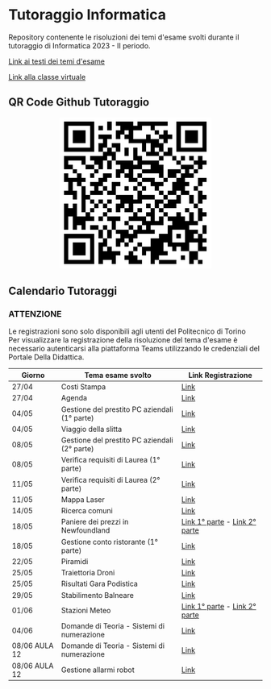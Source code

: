 

# Tutoraggio Informatica
Repository contenente le risoluzioni dei temi d'esame svolti durante il tutoraggio di Informatica 2023 - II periodo.<br>

[Link ai testi dei temi d'esame](https://github.com/polito-info-2022/Esempi-esame)

[Link alla classe virtuale](https://teams.microsoft.com/dl/launcher/launcher.html?url=%2F_%23%2Fl%2Fmeetup-join%2F19%3Ameeting_ZmVjOWIwNzAtOTJjMy00N2YwLWIwNDYtMjYxODAyNWU3NDI1%40thread.v2%2F0%3Fcontext%3D%257b%2522Tid%2522%253a%25222a05ac92-2049-4a26-9b34-897763efc8e2%2522%252c%2522Oid%2522%253a%2522ed8ef391-9437-45f1-aa9f-374afc00ec34%2522%257d%26anon%3Dtrue&type=meetup-join&deeplinkId=642c5aa9-0fcf-4760-9654-616c53bff424&directDl=true&msLaunch=true&enableMobilePage=true&suppressPrompt=true)

## QR Code Github Tutoraggio
<p align="center">
<img src="./qrcode.png"  width="300" height="300">
</p>

## Calendario Tutoraggi

### ATTENZIONE
Le registrazioni sono solo disponibili agli utenti del Politecnico di Torino <br>
Per visualizzare la registrazione della risoluzione del tema d'esame è necessario autenticarsi alla piattaforma Teams utilizzando le credenziali del Portale Della Didattica.

|  Giorno|  Tema esame svolto | Link  Registrazione|
|--------|---------------|---------------------|
| 27/04  | Costi Stampa  |[Link](https://politoit-my.sharepoint.com/:v:/g/personal/s308696_studenti_polito_it/ESpObnW93jZHjEKeR_Txt5gBsFAFSv-GDlT9xAzKtBS90Q?e=wP99K2) |
| 27/04  | Agenda        |[Link](https://politoit-my.sharepoint.com/:v:/g/personal/s308696_studenti_polito_it/EbqY9YzAeWJFgWYgJrhzzk0B_D2LpVmkPZiJdWTOoCVFvw?e=abbtWT) |
| 04/05  | Gestione del prestito PC aziendali (1° parte)|[Link](https://politoit-my.sharepoint.com/:v:/g/personal/s308696_studenti_polito_it/EcYz0Y8z_YVHpdUnDudMyuEBkEmLjgDh3Z0md61qTaT5PQ?e=sc1CJs)   |
| 04/05 |  Viaggio della slitta|  [Link](https://politoit-my.sharepoint.com/:v:/g/personal/s308696_studenti_polito_it/Ebsc7cL0qVJOmx5RLUY0u7IBxY3QexQetOk6mabuOOKW_g?e=fnXXKV) |
| 08/05 | Gestione del prestito PC aziendali (2° parte)  |[Link](https://politoit-my.sharepoint.com/:v:/g/personal/s308696_studenti_polito_it/EVmtwdjciTNMrV7vUsSneqIBmNKzd6xAzW04aPBPQIEl2w?e=ICJcG8)|
| 08/05 | Verifica requisiti di Laurea (1° parte)  |[Link](https://politoit-my.sharepoint.com/:v:/g/personal/s308696_studenti_polito_it/EdHUqnOhEwRCgO2RYrO8RWsBqW37QG2lQysyGws2roMxjg?e=tFp6Yh) |
| 11/05 |Verifica requisiti di Laurea (2° parte) |[Link](https://politoit-my.sharepoint.com/:v:/g/personal/s308696_studenti_polito_it/Eey-3qZOfsBBrjjMcVp14IcBQr1WUQjSdB_-KCACgyVXEA?e=qsecbX)
| 11/05 | Mappa Laser|[Link](https://politoit-my.sharepoint.com/:v:/g/personal/s308696_studenti_polito_it/EQlduqUjIb1FqgePmvkrf4oBUeZx8AuTASmzCmBV-mSr3A) |
| 14/05 | Ricerca comuni|[Link](https://politoit-my.sharepoint.com/:v:/g/personal/s308696_studenti_polito_it/Ee83k-WWgV9FqffvGr1qJzQBpYQWcejXB9VlXs-o4KV2bw)|
| 18/05 | Paniere dei prezzi in Newfoundland |[Link 1° parte](https://politoit-my.sharepoint.com/:v:/g/personal/s308696_studenti_polito_it/EYLE0t3-ZS9JsWD0vUJL-AYBGEACcejIRMC3P2YN1HppbA?e=5Vw6Xb)  -  [Link 2° parte](https://politoit-my.sharepoint.com/:v:/g/personal/s308696_studenti_polito_it/ETZHE-AkPqBHg0HvkskmVckBjXFW6NV2KBVW_YRiP8dV9g?e=Fo0PY9) |
| 18/05 | Gestione conto ristorante (1° parte) |[Link](https://politoit-my.sharepoint.com/:v:/g/personal/s308696_studenti_polito_it/EX57xOA07YtDubeeSTkXc_QB5psnPH0VEec-ZvUPFg1qJQ?e=QgeexS) |
| 22/05 | Piramidi |[Link](https://politoit-my.sharepoint.com/:v:/g/personal/s308696_studenti_polito_it/EWp2uxw9d71BvF8wuTOGdEMBbLtrquO67qo_3p1rGAW6bA?e=2PduLx) |
| 25/05 | Traiettoria Droni |[Link](https://politoit-my.sharepoint.com/:v:/g/personal/s308696_studenti_polito_it/Ed3NmRp_GdZNjETI4foEIAUBojrZultyOTd8qyaFGer9ng?e=LTw690) |
| 25/05 | Risultati Gara Podistica|[Link](https://politoit-my.sharepoint.com/:v:/g/personal/s308696_studenti_polito_it/EX7BdqKzqbFJlLxQhMF8D1oB1cslc4alidvIJfw_Ky1HiA?e=7alk07) |
| 29/05 | Stabilimento Balneare|[Link](https://politoit-my.sharepoint.com/:v:/g/personal/s308696_studenti_polito_it/EZLJCysDTFVIrQtZPUOgnkYB6v7BJ6-BT3eKsr5h5wE2Ig?e=Mzut7s)|
| 01/06 | Stazioni Meteo|[Link 1° parte](https://politoit-my.sharepoint.com/:v:/g/personal/s308696_studenti_polito_it/Ee1p_Pj0siFKuE_rNUi--ecBi84mmElVEScFRQZkwdZS7w?e=CDAaTk)  -  [Link 2° parte](https://politoit-my.sharepoint.com/:v:/g/personal/s308696_studenti_polito_it/EdZIGR3-ibNLs-URzZ7YxkwBVT8twW2H6OUpfiuqJkz4nw?e=6mmnDp)|
| 04/06 | Domande di Teoria - Sistemi di numerazione|[Link](https://politoit-my.sharepoint.com/:v:/g/personal/s308696_studenti_polito_it/EVpICDOhiGxJm_gnMd-4Mk4Bn6vpdbZpliFyg7zM5zh_ZQ?e=FwJ0TB) |
| 08/06 AULA 12 | Domande di Teoria - Sistemi di numerazione |[Link](https://politoit-my.sharepoint.com/:v:/g/personal/s308696_studenti_polito_it/ES9ry-QSTHlEmBMwZBdsWmYB-P3TyGe_iyi9Z2UvBpPlsw?e=VvKoza)|
| 08/06 AULA 12 | Gestione allarmi robot |[Link](https://politoit-my.sharepoint.com/:v:/g/personal/s308696_studenti_polito_it/EX7YZRpYgtVNmu1b8n0LcIkB11XSUBvR6dXGWxJPztxBZg?e=D0AVwC)|
